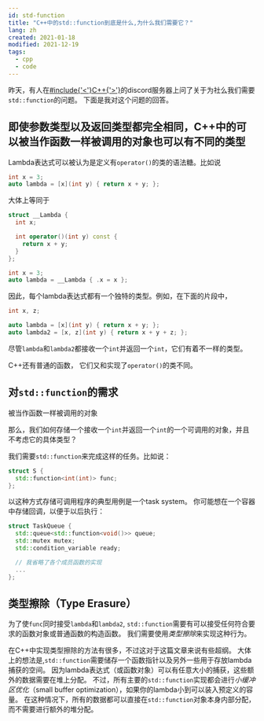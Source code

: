 ```yaml
---
id: std-function
title: "C++中的std::function到底是什么,为什么我们需要它？"
lang: zh
created: 2021-01-18
modified: 2021-12-19
tags:
  - cpp
  - code
---
```


昨天，有人在[#include{'<'}C++{'>'}](https://www.includecpp.org/discord/)的discord服务器上问了关于为社么我们需要`std::function`的问题。
下面是我对这个问题的回答。

## 即使参数类型以及返回类型都完全相同，C++中的可以被当作函数一样被调用的对象也可以有不同的类型

Lambda表达式可以被认为是定义有`operator()`的类的语法糖。比如说

```cpp
int x = 3;
auto lambda = [x](int y) { return x + y; };
```

大体上等同于

```cpp
struct __Lambda {
  int x;

  int operator()(int y) const {
    return x + y;
  }
};

int x = 3;
auto lambda = __Lambda { .x = x };
```

因此，每个lambda表达式都有一个独特的类型。例如，在下面的片段中，

```cpp
int x, z;

auto lambda = [x](int y) { return x + y; };
auto lambda2 = [x, z](int y) { return x + y + z; };
```

尽管`lambda`和`lambda2`都接收一个`int`并返回一个`int`，它们有着不一样的类型。

C++还有普通的函数，
它们又和实现了`operator()`的类不同。

## 对`std::function`的需求

被当作函数一样被调用的对象

那么，我们如何存储一个接收一个`int`并返回一个`int`的一个可调用的对象，并且不考虑它的具体类型？

我们需要`std::function`来完成这样的任务。比如说：

```cpp
struct S {
  std::function<int(int)> func;
};
```

以这种方式存储可调用程序的典型用例是一个task system。
你可能想在一个容器中存储回调，以便于以后执行：

```cpp
struct TaskQueue {
  std::queue<std::function<void()>> queue;
  std::mutex mutex;
  std::condition_variable ready;

  // 我省略了各个成员函数的实现
  ...
};

```

## 类型擦除（Type Erasure）

为了使`func`同时接受`lambda`和`lambda2`,
`std::function`需要有可以接受任何符合要求的函数对象或普通函数的构造函数。
我们需要使用*类型擦除*来实现这种行为。

在C++中实现类型擦除的方法有很多，不过这对于这篇文章来说有些超纲。
大体上的想法是,`std::function`需要储存一个函数指针以及另外一些用于存放lambda捕获的空间。
因为lambda表达式（或函数对象）可以有任意大小的捕获，这些额外的数据需要在堆上分配。
不过，所有主要的`std::function`实现都会进行*小缓冲区优化*（small buffer optimization），如果你的lambda小到可以装入预定义的容量。
在这种情况下，所有的数据都可以直接在`std::function`对象本身内部分配，而不需要进行额外的堆分配。
